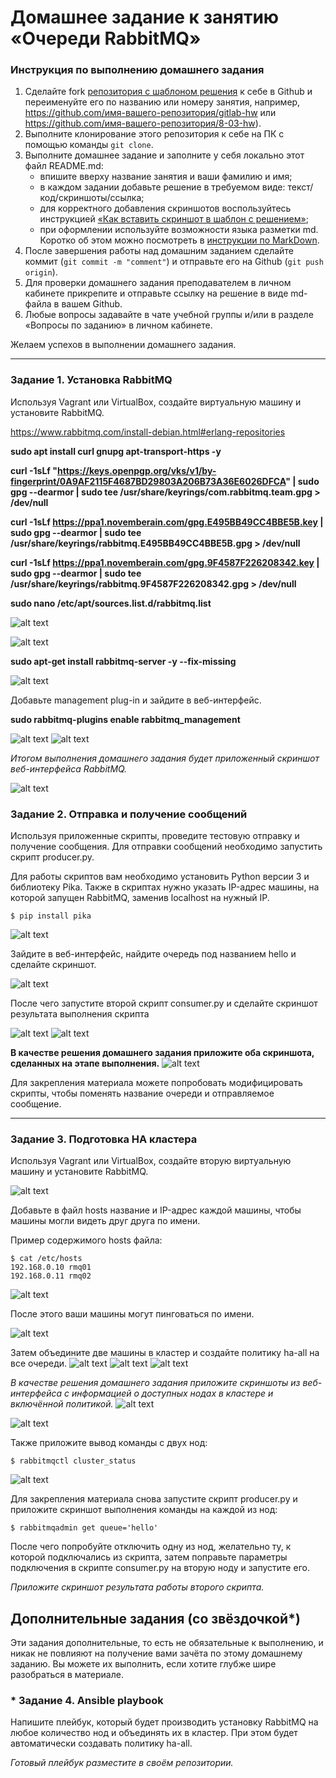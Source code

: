 # Домашнее задание к занятию  «Очереди RabbitMQ»

### Инструкция по выполнению домашнего задания

1. Сделайте fork [репозитория c шаблоном решения](https://github.com/netology-code/sys-pattern-homework) к себе в Github и переименуйте его по названию или номеру занятия, например, https://github.com/имя-вашего-репозитория/gitlab-hw или https://github.com/имя-вашего-репозитория/8-03-hw).
2. Выполните клонирование этого репозитория к себе на ПК с помощью команды `git clone`.
3. Выполните домашнее задание и заполните у себя локально этот файл README.md:
   - впишите вверху название занятия и ваши фамилию и имя;
   - в каждом задании добавьте решение в требуемом виде: текст/код/скриншоты/ссылка;
   - для корректного добавления скриншотов воспользуйтесь инструкцией [«Как вставить скриншот в шаблон с решением»](https://github.com/netology-code/sys-pattern-homework/blob/main/screen-instruction.md);
   - при оформлении используйте возможности языка разметки md. Коротко об этом можно посмотреть в [инструкции по MarkDown](https://github.com/netology-code/sys-pattern-homework/blob/main/md-instruction.md).
4. После завершения работы над домашним заданием сделайте коммит (`git commit -m "comment"`) и отправьте его на Github (`git push origin`).
5. Для проверки домашнего задания преподавателем в личном кабинете прикрепите и отправьте ссылку на решение в виде md-файла в вашем Github.
6. Любые вопросы задавайте в чате учебной группы и/или в разделе «Вопросы по заданию» в личном кабинете.

Желаем успехов в выполнении домашнего задания.

---

### Задание 1. Установка RabbitMQ

Используя Vagrant или VirtualBox, создайте виртуальную машину и установите RabbitMQ.

https://www.rabbitmq.com/install-debian.html#erlang-repositories

**sudo apt install curl gnupg apt-transport-https -y**

**curl -1sLf "https://keys.openpgp.org/vks/v1/by-fingerprint/0A9AF2115F4687BD29803A206B73A36E6026DFCA" | sudo gpg --dearmor | sudo tee /usr/share/keyrings/com.rabbitmq.team.gpg > /dev/null**

**curl -1sLf https://ppa1.novemberain.com/gpg.E495BB49CC4BBE5B.key | sudo gpg --dearmor | sudo tee /usr/share/keyrings/rabbitmq.E495BB49CC4BBE5B.gpg > /dev/null**

**curl -1sLf https://ppa1.novemberain.com/gpg.9F4587F226208342.key | sudo gpg --dearmor | sudo tee /usr/share/keyrings/rabbitmq.9F4587F226208342.gpg > /dev/null**


**sudo nano /etc/apt/sources.list.d/rabbitmq.list**

![alt text](https://github.com/anmiroshnichenko/11.04_RabbitMQ/blob/main/Screenshot_1.jpg)

![alt text](https://github.com/anmiroshnichenko/11.04_RabbitMQ/blob/main/Screenshot_2.jpg)

**sudo apt-get install rabbitmq-server -y --fix-missing**

![alt text](https://github.com/anmiroshnichenko/11.04_RabbitMQ/blob/main/Screenshot_3.jpg)

Добавьте management plug-in и зайдите в веб-интерфейс.

**sudo rabbitmq-plugins enable rabbitmq_management**

![alt text](https://github.com/anmiroshnichenko/11.04_RabbitMQ/blob/main/Screenshot_4.jpg)
![alt text](https://github.com/anmiroshnichenko/11.04_RabbitMQ/blob/main/Screenshot_5.jpg)

*Итогом выполнения домашнего задания будет приложенный скриншот веб-интерфейса RabbitMQ.*

![alt text](https://github.com/anmiroshnichenko/11.04_RabbitMQ/blob/main/Screenshot_6.jpg)


### Задание 2. Отправка и получение сообщений

Используя приложенные скрипты, проведите тестовую отправку и получение сообщения.
Для отправки сообщений необходимо запустить скрипт producer.py.

Для работы скриптов вам необходимо установить Python версии 3 и библиотеку Pika.
Также в скриптах нужно указать IP-адрес машины, на которой запущен RabbitMQ, заменив localhost на нужный IP.

```shell script
$ pip install pika
```
![alt text](https://github.com/anmiroshnichenko/11.04_RabbitMQ/blob/main/Screenshot_7.jpg)

Зайдите в веб-интерфейс, найдите очередь под названием hello и сделайте скриншот.

![alt text](https://github.com/anmiroshnichenko/11.04_RabbitMQ/blob/main/Screenshot_8.jpg)

После чего запустите второй скрипт consumer.py и сделайте скриншот результата выполнения скрипта

![alt text](https://github.com/anmiroshnichenko/11.04_RabbitMQ/blob/main/Screenshot_9.jpg)
![alt text](https://github.com/anmiroshnichenko/11.04_RabbitMQ/blob/main/Screenshot_10.jpg)

**В качестве решения домашнего задания приложите оба скриншота, сделанных на этапе выполнения.**
![alt text](https://github.com/anmiroshnichenko/11.04_RabbitMQ/blob/main/Screenshot_11.jpg)



Для закрепления материала можете попробовать модифицировать скрипты, чтобы поменять название очереди и отправляемое сообщение.

---

### Задание 3. Подготовка HA кластера

Используя Vagrant или VirtualBox, создайте вторую виртуальную машину и установите RabbitMQ.

![alt text](https://github.com/anmiroshnichenko/11.04_RabbitMQ/blob/main/Screenshot_12.jpg)

Добавьте в файл hosts название и IP-адрес каждой машины, чтобы машины могли видеть друг друга по имени.

Пример содержимого hosts файла:
```shell script
$ cat /etc/hosts
192.168.0.10 rmq01
192.168.0.11 rmq02
```
![alt text](https://github.com/anmiroshnichenko/11.04_RabbitMQ/blob/main/Screenshot_13.jpg)

После этого ваши машины могут пинговаться по имени.

![alt text](https://github.com/anmiroshnichenko/11.04_RabbitMQ/blob/main/Screenshot_14.jpg)



Затем объедините две машины в кластер и создайте политику ha-all на все очереди.
![alt text](https://github.com/anmiroshnichenko/11.04_RabbitMQ/blob/main/Screenshot_15.jpg)
![alt text](https://github.com/anmiroshnichenko/11.04_RabbitMQ/blob/main/Screenshot_16.jpg)
![alt text](https://github.com/anmiroshnichenko/11.04_RabbitMQ/blob/main/Screenshot_17.jpg)

*В качестве решения домашнего задания приложите скриншоты из веб-интерфейса с информацией о доступных нодах в кластере и включённой политикой.*
![alt text](https://github.com/anmiroshnichenko/11.04_RabbitMQ/blob/main/Screenshot_18.jpg)

![alt text](https://github.com/anmiroshnichenko/11.04_RabbitMQ/blob/main/Screenshot_20.jpg)


Также приложите вывод команды с двух нод:

```shell script
$ rabbitmqctl cluster_status
```

![alt text](https://github.com/anmiroshnichenko/11.04_RabbitMQ/blob/main/Screenshot_19.jpg)

Для закрепления материала снова запустите скрипт producer.py и приложите скриншот выполнения команды на каждой из нод:

```shell script
$ rabbitmqadmin get queue='hello'
```

После чего попробуйте отключить одну из нод, желательно ту, к которой подключались из скрипта, затем поправьте параметры подключения в скрипте consumer.py на вторую ноду и запустите его.

*Приложите скриншот результата работы второго скрипта.*


## Дополнительные задания (со звёздочкой*)
Эти задания дополнительные, то есть не обязательные к выполнению, и никак не повлияют на получение вами зачёта по этому домашнему заданию. Вы можете их выполнить, если хотите глубже шире разобраться в материале.

### * Задание 4. Ansible playbook

Напишите плейбук, который будет производить установку RabbitMQ на любое количество нод и объединять их в кластер.
При этом будет автоматически создавать политику ha-all.

*Готовый плейбук разместите в своём репозитории.*

